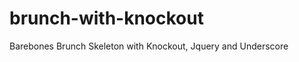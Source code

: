 brunch-with-knockout
====================

Barebones Brunch Skeleton with Knockout, Jquery and Underscore
